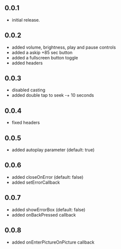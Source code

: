 ## 0.0.1

- initial release.

## 0.0.2

- added volume, brightness, play and pause controls
- added a askip +85 sec button
- added a fullscreen button toggle
- added headers

## 0.0.3

- disabled casting
- added double tap to seek -+ 10 seconds

## 0.0.4

- fixed headers

## 0.0.5

- added autoplay parameter (default: true)

## 0.0.6

- added closeOnError (default: false)
- added setErrorCallback

## 0.0.7

- added showErrorBox (default: false)
- added onBackPressed callback

## 0.0.8

- added onEnterPictureOnPicture callback
